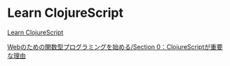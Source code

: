 # Learn ClojureScript

[Learn ClojureScript](https://www.learn-clojurescript.com/)

[Webのための関数型プログラミングを始める/Section 0：ClojureScriptが重要な理由](000_00.md)

